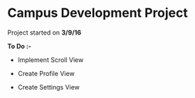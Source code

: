 # Campus Development Project

Project started on **3/9/16**

**To Do :-**

* Implement Scroll View

* Create Profile View

* Create Settings View
